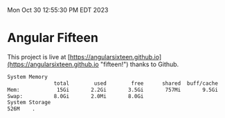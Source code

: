 Mon Oct 30 12:55:30 PM EDT 2023

# Angular Fifteen


This project is live at [https://angularsixteen.github.io](https://angularsixteen.github.io "fifteen!") thanks to Github.

```bash
System Memory
               total        used        free      shared  buff/cache   available
Mem:            15Gi       2.2Gi       3.5Gi       757Mi       9.5Gi        11Gi
Swap:          8.0Gi       2.0Mi       8.0Gi
System Storage
526M	.
```
